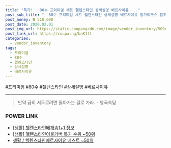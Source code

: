 ```yaml
--- 
title: "특가!   80수 프리미엄 세트 헬렌스타인 상세설명 베르사이유 ..." 
post_sub_title: "  80수 프리미엄 세트 헬렌스타인 상세설명 베르사이유 헝가리구스 참조 Q" 
post_money: ₩ 518,000 
post_date: 2020.02.01 
post_img_url: https://static.coupangcdn.com/image/vendor_inventory/509e/c84fb7d25280d2af74ad088630827f8d2b8474af593a797667139872fdc6.jpg 
post_link_url: https://coupa.ng/bnK1tt 
categories: 
  - vendor_inventory 
tags: 
  - 프리미엄 
  - 80수 
  - 헬렌스타인 
  - 상세설명 
  - 베르사이유 
--- 
```

  #프리미엄 #80수 #헬렌스타인 #상세설명 #베르사이유 
<hr> 

> 만약 급히 서두르려면 돌아가는 길로 가라. - 영국속담 


### POWER LINK

* <a href="https://blog.naver.com/sakai111/221759878228" target="_blank"> [생활] 헬렌스타인베개솜1+1 정보 </a>
* <a href="https://blog.naver.com/sakai111/221785679038" target="_blank"> [생활] 헬렌스타인이불커버 특가 순위 ~50위</a>
* <a href="https://blog.naver.com/santokki14/221792013216" target="_blank">생활 / 헬렌스타인베르사이유 베스트 ~50위</a>
